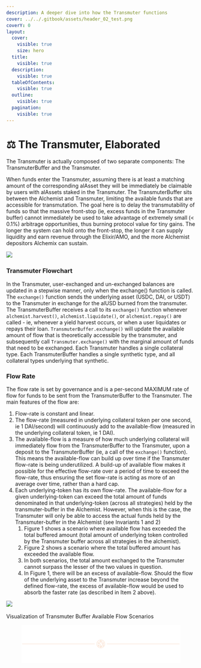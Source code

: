 ```yaml
---
description: A deeper dive into how the Transmuter functions
cover: ../../.gitbook/assets/header_02_test.png
coverY: 0
layout:
  cover:
    visible: true
    size: hero
  title:
    visible: true
  description:
    visible: true
  tableOfContents:
    visible: true
  outline:
    visible: true
  pagination:
    visible: true
---
```


# ⚖️ The Transmuter, Elaborated

The Transmuter is actually composed of two separate components: The TransmuterBuffer and the Transmuter.

When funds enter the Transmuter, assuming there is at least a matching amount of the corresponding alAsset they will be immediately be claimable by users with alAssets staked in the Transmuter. The TransmuterBuffer sits between the Alchemist and Transmuter, limiting the available funds that are accessible for transmutation. The goal here is to delay the transmutability of funds so that the massive front-stop (ie, excess funds in the Transmuter buffer) cannot immediately be used to take advantage of extremely small (< 0.1%) arbitrage opportunities, thus burning protocol value for tiny gains. The longer the system can hold onto the front-stop, the longer it can supply liquidity and earn revenue through the Elixir/AMO, and the more Alchemist depositors Alchemix can sustain.

![](https://alchemix-finance.gitbook.io/\~gitbook/image?url=https:%2F%2Flh3.googleusercontent.com%2Fit5PpNg2lG56uV9LcAvPh0OEvw2OdMeUVGHdneY3wdUjEbNLZu7gM-pi7V\_KmWu7o2nVPVzAW\_-rpkAVVFRA0IyS1Ay\_OLLxdK05j912-351\_ArmzMqSJ4nsZVU-T0Lb6EauXS8XXoUNUchlbnK6fQ\&width=768\&dpr=4\&quality=100\&sign=e28ffadf2207873e8257a61726653775ca96eaed632c949fa00066dbd070ec1c)

### Transmuter Flowchart

In the Transmuter, user-exchanged and un-exchanged balances are updated in a stepwise manner, only when the exchange() function is called. The `exchange()` function sends the underlying asset (USDC, DAI, or USDT) to the Transmuter in exchange for the alUSD burned from the transmuter. The TransmuterBuffer receives a call to its `exchange()` function whenever `alchemist.harvest()`, `alchemist.liquidate()`, or `alchemist.repay()` are called - ie, whenever a yield harvest occurs, or when a user liquidates or repays their loan. `TransmuterBuffer.exchange()` will update the available amount of flow that is theoretically accessible by the transmuter, and subsequently call `Transmuter.exchange()` with the marginal amount of funds that need to be exchanged. Each Transmuter handles a single collateral type. Each TransmuterBuffer handles a single synthetic type, and all collateral types underlying that synthetic.

### Flow Rate <a href="#flow-rate" id="flow-rate"></a>

The flow rate is set by governance and is a per-second MAXIMUM rate of flow for funds to be sent from the TransmuterBuffer to the Transmuter. The main features of the flow are:

1. Flow-rate is constant and linear.
2. The flow-rate (measured in underlying collateral token per one second, ie 1 DAI/second) will continuously add to the available-flow (measured in the underlying collateral token, ie 1 DAI).
3. The available-flow is a measure of how much underlying collateral will immediately flow from the TransmuterBuffer to the Transmuter, upon a deposit to the TransmuterBuffer (ie, a call of the `exchange()` function). This means the available-flow can build up over time if the Transmuter flow-rate is being underutilized. A build-up of available flow makes it possible for the effective flow-rate over a period of time to exceed the flow-rate, thus ensuring the set flow-rate is acting as more of an average over time, rather than a hard cap.
4. Each underlying-token has its own flow-rate. The available-flow for a given underlying-token can exceed the total amount of funds denominated in that underlying-token (across all strategies) held by the transmuter-buffer in the Alchemist. However, when this is the case, the Transmuter will only be able to access the actual funds held by the Transmuter-buffer in the Alchemist (see Invariants 1 and 2)
   1. Figure 1 shows a scenario where available flow has exceeded the total buffered amount (total amount of underlying token controlled by the Transmuter buffer across all strategies in the alchemist).
   2. Figure 2 shows a scenario where the total buffered amount has exceeded the available flow.
   3. In both scenarios, the total amount exchanged to the Transmuter cannot surpass the lesser of the two values in question.
   4. In Figure 1, there will be an excess of available-flow. Should the flow of the underlying asset to the Transmuter increase beyond the defined flow-rate, the excess of available-flow would be used to absorb the faster rate (as described in Item 2 above).

![](https://alchemix-finance.gitbook.io/\~gitbook/image?url=https:%2F%2Flh5.googleusercontent.com%2FftZLKfzFyYJuB3s1EQyTGQP7oZsqJsTMNxfy8NsOwE9SIUlujL5Una48PwBVAMx5ydcngdoeRn0Nhdfghj5IH-\_P-G9fRaR83OLNsY-sIoEYEJyEl34aso1J1h3inyJ5yKNLcLTvtQSttit-6Y7ZmA\&width=768\&dpr=4\&quality=100\&sign=89dce485d70a6a1c338e83b640f8ef2ddd09d2f55a21e8166d5c4db6aca4b788)

Visualization of Transmuter Buffer Available Flow Scenarios

<figure><img src="../../.gitbook/assets/header_02_test.png" alt=""><figcaption></figcaption></figure>
